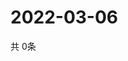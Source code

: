 # 2022-03-06
  共 0条

  <!-- BEGIN -->
  <!-- 最后更新时间Sun Mar 06 2022 21:04:08 GMT+0000 (Coordinated Universal Time) -->
  
  <!-- END -->
  
  